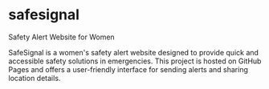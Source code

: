 # safesignal
Safety Alert Website for Women

SafeSignal is a women's safety alert website designed to provide quick and accessible safety solutions in emergencies. This project is hosted on GitHub Pages and offers a user-friendly interface for sending alerts and sharing location details.
